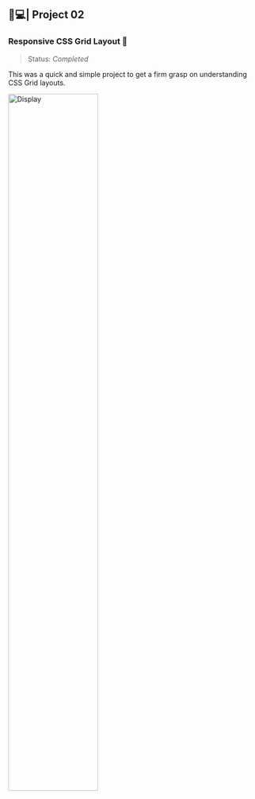 ﻿## 🍵💻| Project 02
### Responsive CSS Grid Layout 📝
>Status: *Completed*

This was a quick and simple project to get a firm grasp on understanding CSS Grid layouts. 

<div class="preview">
  <img src="assets/Responsive-CSSGrid.gif" alt="Display" title="Responsive CSS Grid layout" width= "60%" height= "60%" align="left">
</div>
